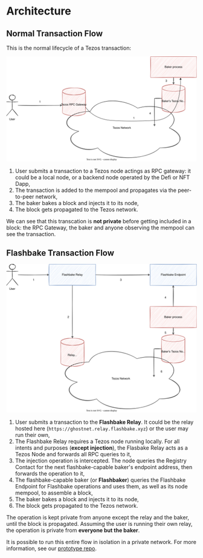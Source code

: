 # Architecture

## Normal Transaction Flow

This is the normal lifecycle of a Tezos transaction:

![Normal Flow](/img/normal_transaction_flow.drawio.svg)

1. User submits a transaction to a Tezos node actings as RPC gateway: it could be a local node, or a backend node operated by the Defi or NFT Dapp,
1. The transaction is added to the mempool and propagates via the peer-to-peer network,
1. The baker bakes a block and injects it to its node,
1. The block gets propagated to the Tezos network.

We can see that this transcation is **not private** before getting included in a block: the RPC Gateway, the baker and anyone observing the mempool can see the transaction.

## Flashbake Transaction Flow

![Flashbake Flow](/img/flashbake_flow.svg)

1. User submits a transaction to the **Flashbake Relay**. It could be the relay hosted here (`https://ghostnet.relay.flashbake.xyz`) or the user may run their own,
1. The Flashbake Relay requires a Tezos node running locally. For all intents and purposes (**except injection**), the Flasbake Relay acts as a Tezos Node and forwards all RPC queries to it,
1. The injection operation is intercepted. The node queries the Registry Contact for the next flashbake-capable baker's endpoint address, then forwards the operation to it,
1. The flashbake-capable baker (or **Flashbaker**) queries the Flashbake Endpoint for Flashbake operations and uses them, as well as its node mempool, to assemble a block,
1. The baker bakes a block and injects it to its node,
1. The block gets propagated to the Tezos network.

The operation is kept private from anyone except the relay and the baker, until the block is propagated. Assuming the user is running their own relay, the operation is private from **everyone but the baker**.

It is possible to run this entire flow in isolation in a private network. For more information, see our [prototype repo](https://github.com/flashbake/prototype).
